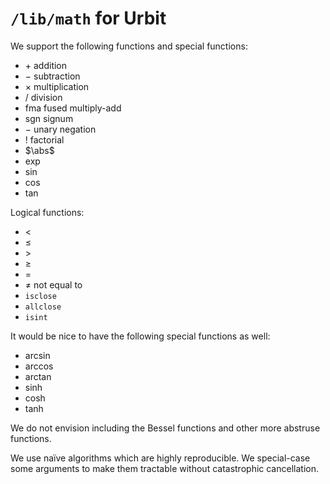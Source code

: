 #   `/lib/math` for Urbit

We support the following functions and special functions:

- $+$ addition
- $-$ subtraction
- $\times$ multiplication
- $/$ division
- $\text{fma}$ fused multiply-add
- $\text{sgn}$ signum
- $-$ unary negation
- $!$ factorial
- $\abs$
- $\exp$
- $\sin$
- $\cos$
- $\tan$

Logical functions:

- $<$
- $\leq$
- $>$
- $\geq$
- $=$
- $\neq$ not equal to
- `isclose`
- `allclose`
- `isint`

It would be nice to have the following special functions as well:

- $\arcsin$
- $\arccos$
- $\arctan$
- $\sinh$
- $\cosh$
- $\tanh$

We do not envision including the Bessel functions and other more abstruse functions.

We use naïve algorithms which are highly reproducible.  We special-case some arguments to make them tractable without catastrophic cancellation.
